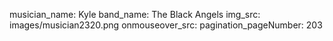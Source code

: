 musician_name: Kyle
band_name: The Black Angels
img_src: images/musician2320.png
onmouseover_src: 
pagination_pageNumber: 203